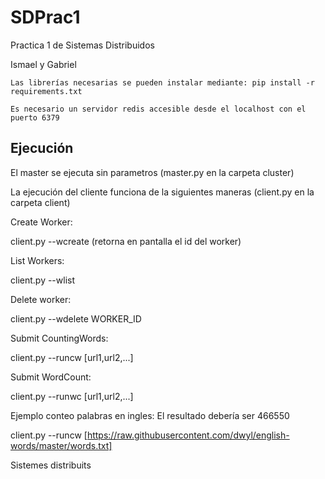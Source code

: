 # SDPrac1

Practica 1 de Sistemas Distribuidos

Ismael y Gabriel

```Las librerías necesarias se pueden instalar mediante: pip install -r requirements.txt```

```Es necesario un servidor redis accesible desde el localhost con el puerto 6379```

## Ejecución

El master se ejecuta sin parametros (master.py en la carpeta cluster)

La ejecución del cliente funciona de la siguientes maneras (client.py en la carpeta client)

Create Worker:

client.py --wcreate (retorna en pantalla el id del worker)

List Workers:

client.py --wlist

Delete worker:

client.py --wdelete WORKER_ID

Submit CountingWords:

client.py --runcw [url1,url2,...]

Submit WordCount:

client.py --runwc [url1,url2,...]

Ejemplo conteo palabras en ingles:
El resultado debería ser 466550

client.py --runcw [https://raw.githubusercontent.com/dwyl/english-words/master/words.txt]

 Sistemes distribuits 
